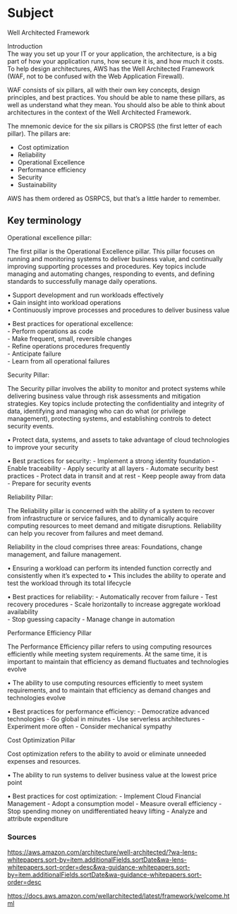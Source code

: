 # Subject
Well Architected Framework  

Introduction  
The way you set up your IT or your application, the architecture, is a big part of how your application runs, how secure it is, and how much it costs. To help design architectures, AWS has the Well Architected Framework (WAF, not to be confused with the Web Application Firewall).  

WAF consists of six pillars, all with their own key concepts, design principles, and best practices. You should be able to name these pillars, as well as understand what they mean. You should also be able to think about architectures in the context of the Well Architected Framework.  

The mnemonic device for the six pillars is CROPSS (the first letter of each pillar). The pillars are:  
- Cost optimization
- Reliability
- Operational Excellence
- Performance efficiency
- Security
- Sustainability

AWS has them ordered as OSRPCS, but that’s a little harder to remember.

## Key terminology
Operational excellence pillar:  

The first pillar is the Operational Excellence pillar. This pillar focuses on running and monitoring systems to deliver business value, and continually improving supporting processes and procedures.
Key topics include managing and automating changes, responding to events, and defining standards to successfully manage daily operations.  

• Support development and run workloads effectively  
• Gain insight into workload operations  
• Continuously improve processes and procedures to deliver business value  
 
• Best practices for operational excellence:  
    - Perform operations as code  
    - Make frequent, small, reversible changes  
    - Refine operations procedures frequently  
    - Anticipate failure  
    - Learn from all operational failures  

Security Pillar:  

The Security pillar involves the ability to monitor and protect systems while delivering business value through risk assessments and mitigation strategies.
Key topics include protecting the confidentiality and integrity of data, identifying and managing who can do what (or privilege management), protecting systems, and establishing controls to detect security events.  

• Protect data, systems, and assets to take advantage
of cloud technologies to improve your security  

• Best practices for security:
    - Implement a strong identity foundation
    - Enable traceability
    - Apply security at all layers
    - Automate security best practices
    - Protect data in transit and at rest
    - Keep people away from data
    - Prepare for security events  

Reliability Pillar:  

The Reliability pillar is concerned with the ability of a system to recover from infrastructure or service failures, and to dynamically acquire computing resources to meet demand and mitigate disruptions. Reliability can help you recover from failures and meet demand.  

Reliability in the cloud comprises three areas: Foundations, change management, and failure management.

• Ensuring a workload can perform its intended function correctly and consistently when it’s expected to
• This includes the ability to operate and test the workload through its total lifecycle  

• Best practices for reliability:
    - Automatically recover from failure
    - Test recovery procedures
    - Scale horizontally to increase aggregate workload availability  
    - Stop guessing capacity
    - Manage change in automation  

Performance Efficiency Pillar  

The Performance Efficiency pillar refers to using computing resources efficiently while meeting system requirements. At the same time, it is important to maintain that efficiency as demand fluctuates and technologies evolve  

• The ability to use computing resources efficiently to meet system requirements, and to maintain that efficiency as demand changes and technologies evolve  

• Best practices for performance efficiency:
    - Democratize advanced technologies
    - Go global in minutes
    - Use serverless architectures
    - Experiment more often
    - Consider mechanical sympathy  

Cost Optimization Pillar  

Cost optimization refers to the ability to avoid or eliminate unneeded expenses and resources.  

• The ability to run systems to deliver business value at the lowest price point  

• Best practices for cost optimization:
    - Implement Cloud Financial Management
    - Adopt a consumption model
    - Measure overall efficiency
    - Stop spending money on undifferentiated heavy lifting
    - Analyze and attribute expenditure


### Sources
https://aws.amazon.com/architecture/well-architected/?wa-lens-whitepapers.sort-by=item.additionalFields.sortDate&wa-lens-whitepapers.sort-order=desc&wa-guidance-whitepapers.sort-by=item.additionalFields.sortDate&wa-guidance-whitepapers.sort-order=desc  

https://docs.aws.amazon.com/wellarchitected/latest/framework/welcome.html  

